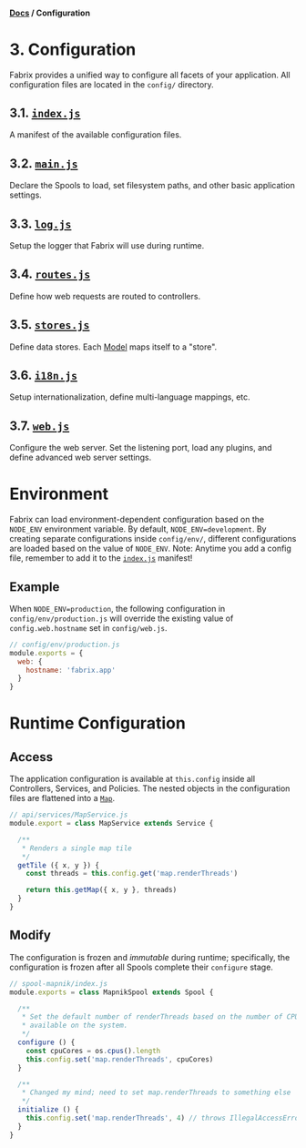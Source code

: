#### [Docs](../) / Configuration

# 3. Configuration

Fabrix provides a unified way to configure all facets of your application. All configuration files are located in the `config/` directory.

## 3.1. [`index.js`](manifest.md)

A manifest of the available configuration files.

## 3.2. [`main.js`](main.md)

Declare the Spools to load, set filesystem paths, and other basic application settings.

## 3.3. [`log.js`](log.md)

Setup the logger that Fabrix will use during runtime.

## 3.4. [`routes.js`](routes.md)

Define how web requests are routed to controllers.

## 3.5. [`stores.js`](stores.md)

Define data stores. Each [Model](../build/model.md) maps itself to a "store".

## 3.6. [`i18n.js`](i18n.md)

Setup internationalization, define multi-language mappings, etc.

## 3.7. [`web.js`](web.md)

Configure the web server. Set the listening port, load any plugins, and define advanced web server settings.

# Environment

Fabrix can load environment-dependent configuration based on the `NODE_ENV` environment variable. By default, `NODE_ENV=development`. By creating separate configurations inside `config/env/`, different configurations are loaded based on the value of `NODE_ENV`. Note: Anytime you add a config file, remember to add it to the [`index.js`](index.md) manifest!

## Example

When `NODE_ENV=production`, the following configuration in `config/env/production.js` will override the existing value of `config.web.hostname` set in `config/web.js`.

```js
// config/env/production.js
module.exports = {
  web: {
    hostname: 'fabrix.app'
  }
}
```

# Runtime Configuration

## Access

The application configuration is available at `this.config` inside all Controllers, Services, and Policies. The nested objects in the configuration files are flattened into a [`Map`](https://developer.mozilla.org/en-US/docs/Web/JavaScript/Reference/Global_Objects/Map).

```js
// api/services/MapService.js
module.export = class MapService extends Service {

  /**
   * Renders a single map tile
   */
  getTile ({ x, y }) {
    const threads = this.config.get('map.renderThreads')

    return this.getMap({ x, y }, threads)
  }
}
```

## Modify

The configuration is frozen and *immutable* during runtime; specifically, the configuration is frozen after all Spools complete their `configure` stage.

```js
// spool-mapnik/index.js
module.exports = class MapnikSpool extends Spool {

  /**
   * Set the default number of renderThreads based on the number of CPU cores
   * available on the system.
   */
  configure () {
    const cpuCores = os.cpus().length
    this.config.set('map.renderThreads', cpuCores)
  }

  /**
   * Changed my mind; need to set map.renderThreads to something else
   */
  initialize () {
    this.config.set('map.renderThreads', 4) // throws IllegalAccessError
  }
}
```
